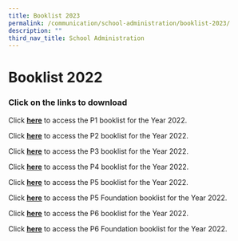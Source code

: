 ```yaml
---
title: Booklist 2023
permalink: /communication/school-administration/booklist-2023/
description: ""
third_nav_title: School Administration
---
```


# **Booklist 2022**

### Click on the links to download

Click **[here](/files/Evergreen%20Primary%20School%20-%20Booklist%20for%20AY2022%20-%20caa%20091121%20-%20Final%20-%20P1.pdf)** to access the P1 booklist for the Year 2022.  
  
Click **[here](/files/Evergreen%20Primary%20School%20-%20Booklist%20for%20AY2022%20-%20caa%20091121%20-%20Final%20-%20P2.pdf)** to access the P2 booklist for the Year 2022.  
  
Click **[here](/files/Evergreen%20Primary%20School%20-%20Booklist%20for%20AY2022%20-%20caa%20091121%20-%20Final%20-%20P3.pdf)** to access the P3 booklist for the Year 2022.  
  
Click **[here](/files/Evergreen%20Primary%20School%20-%20Booklist%20for%20AY2022%20-%20caa%20091121%20-%20Final%20-%20P4.pdf)** to access the P4 booklist for the Year 2022.  
  
Click **[here](/files/Evergreen%20Primary%20School%20-%20Booklist%20for%20AY2022%20-%20caa%20091121%20-%20Final%20-%20P5.pdf)** to access the P5 booklist for the Year 2022.  
  
Click **[here](/files/Evergreen%20Primary%20School%20-%20Booklist%20for%20AY2022%20-%20caa%20091121%20-%20Final%20-%20P5%20FDN.pdf)** to access the P5 Foundation booklist for the Year 2022.  
  
Click **[here](/files/Evergreen%20Primary%20School%20-%20Booklist%20for%20AY2022%20-%20caa%20091121%20-%20Final%20-%20P6.pdf)** to access the P6 booklist for the Year 2022.  
  
Click **[here](/files/Evergreen%20Primary%20School%20-%20Booklist%20for%20AY2022%20-%20caa%20091121%20-%20Final%20-%20P6%20FDN.pdf)** to access the P6 Foundation booklist for the Year 2022.